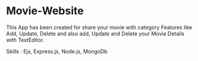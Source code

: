 # Movie-Website
This App has been created for share your movie with category Features like Add, Update, Delete and also add, Update and Delete your Movie Details with TextEditor. 

Skills :  Ejs, Express.js, Node.js, MongoDb
